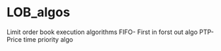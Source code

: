 # LOB_algos
Limit order book execution algorithms
FIFO- First in forst out algo
PTP- Price time priority algo
